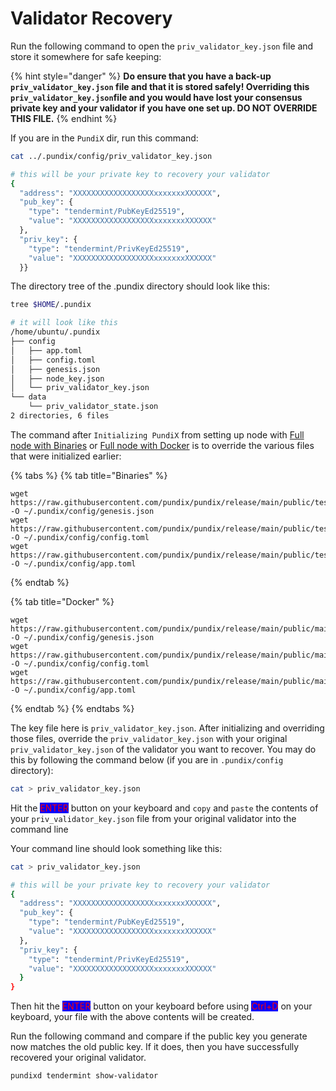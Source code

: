 # Validator Recovery

Run the following command to open the `priv_validator_key.json` file and store it somewhere for safe keeping:

{% hint style="danger" %}
**Do ensure that you have a back-up `priv_validator_key.json` file and that it is stored safely! Overriding this `priv_validator_key.json`file and you would have lost your consensus private key and your validator if you have one set up. DO NOT OVERRIDE THIS FILE.**
{% endhint %}

If you are in the `PundiX` dir, run this command:

```bash
cat ../.pundix/config/priv_validator_key.json

# this will be your private key to recovery your validator
{
  "address": "XXXXXXXXXXXXXXXXXXxxxxxxxXXXXXX",
  "pub_key": {
    "type": "tendermint/PubKeyEd25519",
    "value": "XXXXXXXXXXXXXXXXXXxxxxxxxXXXXXX"
  },
  "priv_key": {
    "type": "tendermint/PrivKeyEd25519",
    "value": "XXXXXXXXXXXXXXXXXXxxxxxxxXXXXXX"
  }}
```

The directory tree of the .pundix directory should look like this:

```bash
tree $HOME/.pundix

# it will look like this
/home/ubuntu/.pundix
├── config
│   ├── app.toml
│   ├── config.toml
│   ├── genesis.json
│   ├── node_key.json
│   └── priv_validator_key.json
└── data
    └── priv_validator_state.json
2 directories, 6 files
```

The command after `Initializing PundiX` from setting up node with [Full node with Binaries](https://github.com/PundiAI/pundiai-docs/blob/main/px-docs/getting-started/setup-node/full-node-with-binaries.md) or [Full node with Docker](https://github.com/PundiAI/pundiai-docs/blob/main/px-docs/getting-started/setup-node/full-node-with-docker.md) is to override the various files that were initialized earlier:

{% tabs %}
{% tab title="Binaries" %}
```
wget https://raw.githubusercontent.com/pundix/pundix/release/main/public/testnet/genesis.json -O ~/.pundix/config/genesis.json
wget https://raw.githubusercontent.com/pundix/pundix/release/main/public/testnet/config.toml -O ~/.pundix/config/config.toml
wget https://raw.githubusercontent.com/pundix/pundix/release/main/public/testnet/app.toml -O ~/.pundix/config/app.toml
```
{% endtab %}

{% tab title="Docker" %}
```
wget https://raw.githubusercontent.com/pundix/pundix/release/main/public/mainnet/genesis.json -O ~/.pundix/config/genesis.json
wget https://raw.githubusercontent.com/pundix/pundix/release/main/public/mainnet/config.toml -O ~/.pundix/config/config.toml
wget https://raw.githubusercontent.com/pundix/pundix/release/main/public/mainnet/app.toml -O ~/.pundix/config/app.toml
```
{% endtab %}
{% endtabs %}

The key file here is `priv_validator_key.json`. After initializing and overriding those files, override the `priv_validator_key.json` with your original `priv_validator_key.json` of the validator you want to recover. You may do this by following the command below (if you are in `.pundix/config` directory):

```bash
cat > priv_validator_key.json
```

Hit the <mark style="color:red;background-color:blue;">ENTER</mark> button on your keyboard and `copy` and `paste` the contents of your `priv_validator_key.json` file from your original validator into the command line

Your command line should look something like this:

```bash
cat > priv_validator_key.json

# this will be your private key to recovery your validator
{
  "address": "XXXXXXXXXXXXXXXXXXxxxxxxxXXXXXX",
  "pub_key": {
    "type": "tendermint/PubKeyEd25519",
    "value": "XXXXXXXXXXXXXXXXXXxxxxxxxXXXXXX"
  },
  "priv_key": {
    "type": "tendermint/PrivKeyEd25519",
    "value": "XXXXXXXXXXXXXXXXXXxxxxxxxXXXXXX"
  }
}
```

Then hit the <mark style="color:red;background-color:blue;">ENTER</mark> button on your keyboard before using <mark style="color:red;background-color:blue;">Ctrl+D</mark> on your keyboard, your file with the above contents will be created.

Run the following command and compare if the public key you generate now matches the old public key. If it does, then you have successfully recovered your original validator.

```
pundixd tendermint show-validator
```
